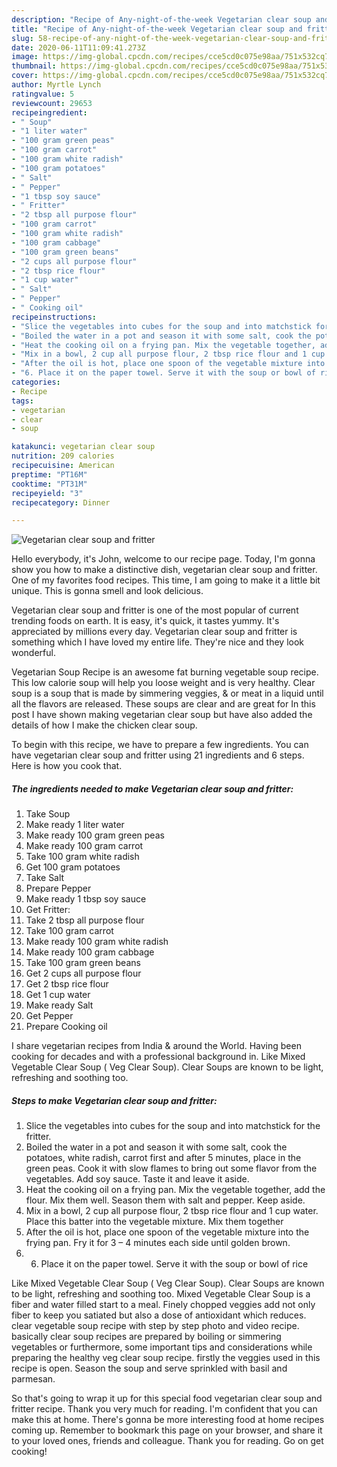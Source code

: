```yaml
---
description: "Recipe of Any-night-of-the-week Vegetarian clear soup and fritter"
title: "Recipe of Any-night-of-the-week Vegetarian clear soup and fritter"
slug: 58-recipe-of-any-night-of-the-week-vegetarian-clear-soup-and-fritter
date: 2020-06-11T11:09:41.273Z
image: https://img-global.cpcdn.com/recipes/cce5cd0c075e98aa/751x532cq70/vegetarian-clear-soup-and-fritter-recipe-main-photo.jpg
thumbnail: https://img-global.cpcdn.com/recipes/cce5cd0c075e98aa/751x532cq70/vegetarian-clear-soup-and-fritter-recipe-main-photo.jpg
cover: https://img-global.cpcdn.com/recipes/cce5cd0c075e98aa/751x532cq70/vegetarian-clear-soup-and-fritter-recipe-main-photo.jpg
author: Myrtle Lynch
ratingvalue: 5
reviewcount: 29653
recipeingredient:
- " Soup"
- "1 liter water"
- "100 gram green peas"
- "100 gram carrot"
- "100 gram white radish"
- "100 gram potatoes"
- " Salt"
- " Pepper"
- "1 tbsp soy sauce"
- " Fritter"
- "2 tbsp all purpose flour"
- "100 gram carrot"
- "100 gram white radish"
- "100 gram cabbage"
- "100 gram green beans"
- "2 cups all purpose flour"
- "2 tbsp rice flour"
- "1 cup water"
- " Salt"
- " Pepper"
- " Cooking oil"
recipeinstructions:
- "Slice the vegetables into cubes for the soup and into matchstick for the fritter."
- "Boiled the water in a pot and season it with some salt, cook the potatoes, white radish, carrot first and after 5 minutes, place in the green peas. Cook it with slow flames to bring out some flavor from the vegetables. Add soy sauce. Taste it and leave it aside."
- "Heat the cooking oil on a frying pan. Mix the vegetable together, add the flour. Mix them well. Season them with salt and pepper. Keep aside."
- "Mix in a bowl, 2 cup all purpose flour, 2 tbsp rice flour and 1 cup water. Place this batter into the vegetable mixture. Mix them together"
- "After the oil is hot, place one spoon of the vegetable mixture into the frying pan. Fry it for 3 – 4 minutes each side until golden brown."
- "6. Place it on the paper towel. Serve it with the soup or bowl of rice"
categories:
- Recipe
tags:
- vegetarian
- clear
- soup

katakunci: vegetarian clear soup 
nutrition: 209 calories
recipecuisine: American
preptime: "PT16M"
cooktime: "PT31M"
recipeyield: "3"
recipecategory: Dinner

---
```



![Vegetarian clear soup and fritter](https://img-global.cpcdn.com/recipes/cce5cd0c075e98aa/751x532cq70/vegetarian-clear-soup-and-fritter-recipe-main-photo.jpg)

Hello everybody, it's John, welcome to our recipe page. Today, I'm gonna show you how to make a distinctive dish, vegetarian clear soup and fritter. One of my favorites food recipes. This time, I am going to make it a little bit unique. This is gonna smell and look delicious.

Vegetarian clear soup and fritter is one of the most popular of current trending foods on earth. It is easy, it's quick, it tastes yummy. It's appreciated by millions every day. Vegetarian clear soup and fritter is something which I have loved my entire life. They're nice and they look wonderful.

Vegetarian Soup Recipe is an awesome fat burning vegetable soup recipe. This low calorie soup will help you loose weight and is very healthy. Clear soup is a soup that is made by simmering veggies, &amp; or meat in a liquid until all the flavors are released. These soups are clear and are great for In this post I have shown making vegetarian clear soup but have also added the details of how I make the chicken clear soup.


To begin with this recipe, we have to prepare a few ingredients. You can have vegetarian clear soup and fritter using 21 ingredients and 6 steps. Here is how you cook that.

<!--inarticleads1-->

##### The ingredients needed to make Vegetarian clear soup and fritter:

1. Take  Soup
1. Make ready 1 liter water
1. Make ready 100 gram green peas
1. Make ready 100 gram carrot
1. Take 100 gram white radish
1. Get 100 gram potatoes
1. Take  Salt
1. Prepare  Pepper
1. Make ready 1 tbsp soy sauce
1. Get  Fritter:
1. Take 2 tbsp all purpose flour
1. Take 100 gram carrot
1. Make ready 100 gram white radish
1. Make ready 100 gram cabbage
1. Take 100 gram green beans
1. Get 2 cups all purpose flour
1. Get 2 tbsp rice flour
1. Get 1 cup water
1. Make ready  Salt
1. Get  Pepper
1. Prepare  Cooking oil


I share vegetarian recipes from India &amp; around the World. Having been cooking for decades and with a professional background in. Like Mixed Vegetable Clear Soup ( Veg Clear Soup). Clear Soups are known to be light, refreshing and soothing too. 

<!--inarticleads2-->

##### Steps to make Vegetarian clear soup and fritter:

1. Slice the vegetables into cubes for the soup and into matchstick for the fritter.
1. Boiled the water in a pot and season it with some salt, cook the potatoes, white radish, carrot first and after 5 minutes, place in the green peas. Cook it with slow flames to bring out some flavor from the vegetables. Add soy sauce. Taste it and leave it aside.
1. Heat the cooking oil on a frying pan. Mix the vegetable together, add the flour. Mix them well. Season them with salt and pepper. Keep aside.
1. Mix in a bowl, 2 cup all purpose flour, 2 tbsp rice flour and 1 cup water. Place this batter into the vegetable mixture. Mix them together
1. After the oil is hot, place one spoon of the vegetable mixture into the frying pan. Fry it for 3 – 4 minutes each side until golden brown.
1. 6. Place it on the paper towel. Serve it with the soup or bowl of rice


Like Mixed Vegetable Clear Soup ( Veg Clear Soup). Clear Soups are known to be light, refreshing and soothing too. Mixed Vegetable Clear Soup is a fiber and water filled start to a meal. Finely chopped veggies add not only fiber to keep you satiated but also a dose of antioxidant which reduces. clear vegetable soup recipe with step by step photo and video recipe. basically clear soup recipes are prepared by boiling or simmering vegetables or furthermore, some important tips and considerations while preparing the healthy veg clear soup recipe. firstly the veggies used in this recipe is open. Season the soup and serve sprinkled with basil and parmesan. 

So that's going to wrap it up for this special food vegetarian clear soup and fritter recipe. Thank you very much for reading. I'm confident that you can make this at home. There's gonna be more interesting food at home recipes coming up. Remember to bookmark this page on your browser, and share it to your loved ones, friends and colleague. Thank you for reading. Go on get cooking!
